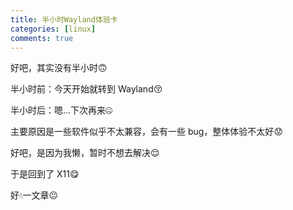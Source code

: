 ```yaml
---
title: 半小时Wayland体验卡
categories: [linux]
comments: true
---
```


好吧，其实没有半小时:upside_down_face:

半小时前：今天开始就转到 Wayland:kissing_closed_eyes:

半小时后：嗯...下次再来:zipper_mouth_face:

主要原因是一些软件似乎不太兼容，会有一些 bug，整体体验不太好:worried:

好吧，是因为我懒，暂时不想去解决:relieved:

于是回到了 X11:yum:

好:droplet:一文章:neutral_face:
